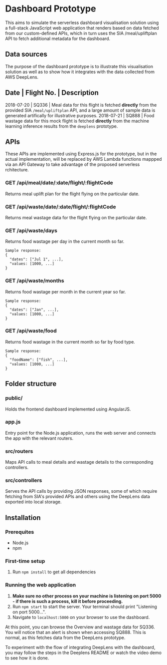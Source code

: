 # Dashboard Prototype
This aims to simulate the serverless dashboard visualisation solution using a full-stack JavaScript web application that renders based on data fetched from our custom-defined APIs, which in turn uses the SIA /meal/upliftplan API to fetch additional metadata for the dashboard.

## Data sources
The purpose of the dashboard prototype is to illustrate this visualisation solution as well as to show how it integrates with the data collected from AWS DeepLens. 

Date | Flight No. | Description
----------------------------------
2018-07-20 | SQ336 | Meal data for this flight is fetched __directly__ from the provided SIA `/meal/upliftplan` API, and a large amount of sample data is generated artifically for illustrative purposes.
2018-07-21 | SQ888 | Food wastage data for this mock flight is fetched __directly__ from the machine learning inference results from the `deeplens` prototype.

## APIs
These APIs are implemented using Express.js for the prototype, but in the actual implementation, will be replaced by AWS Lambda functions mappped via an API Gateway to take advantage of the proposed serverless rchitecture.

### GET /api/meal/date/:date/flight/:flightCode
Returns meal uplift plan for the flight flying on the particular date.

### GET /api/waste/date/:date/flight/:flightCode
Returns meal wastage data for the flight flying on the particular date.

### GET /api/waste/days
Returns food wastage per day in the current month so far.
```
Sample response:
{
  "dates": ["Jul 1", ...],
  "values: [1000, ...]
}
```

### GET /api/waste/months
Returns food wastage per month in the current year so far.
```
Sample response:
{
  "dates": ["Jan", ...],
  "values: [1000, ...]
}
```

### GET /api/waste/food
Returns food wastage in the current month so far by food type.
```
Sample response:
{
  "foodName": ["fish", ...],
  "values: [1000, ...]
}
```

## Folder structure

### public/
Holds the frontend dashboard implemented using AngularJS.

### app.js
Entry point for the Node.js application, runs the web server and connects the app with the relevant routers.

### src/routers
Maps API calls to meal details and wastage details to the corresponding controllers.

### src/controllers
Serves the API calls by providing JSON responses, some of which require fetching from SIA's provided APIs and others using the DeepLens data exported into local storage.

## Installation

### Prerequites
* Node.js
* npm

### First-time setup
1. Run `npm install` to get all dependencies

### Running the web application
1. __Make sure no other process on your machine is listening on port 5000 - if there is such a process, kill it before proceeding.__
2. Run `npm start` to start the server. Your terminal should print "Listening on port 5000...".
3. Navigate to `localhost:5000` on your browser to use the dashboard.

At this point, you can browse the Overview and wastage data for SQ336. You will notice that an alert is shown when accessing SQ888. This is normal, as this fetches data from the DeepLens prototype. 

To experiment with the flow of integrating DeepLens with the dashboard, you may follow the steps in the Deeplens README or watch the video demo to see how it is done.
